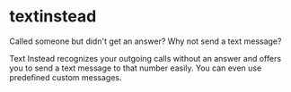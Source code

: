textinstead
===========

Called someone but didn't get an answer? Why not send a text message?

Text Instead recognizes your outgoing calls without an answer and offers you to send a text message to that number easily. You can even use predefined custom messages.
